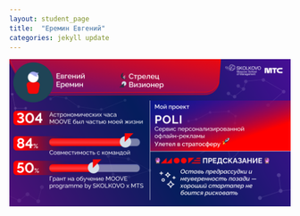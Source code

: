 ```yaml
---
layout: student_page
title:  "Еремин Евгений"
categories: jekyll update
---
```

<img class="img-fluid" src="/img/posts/Еремин Евгений.png" alt="moove-2">
